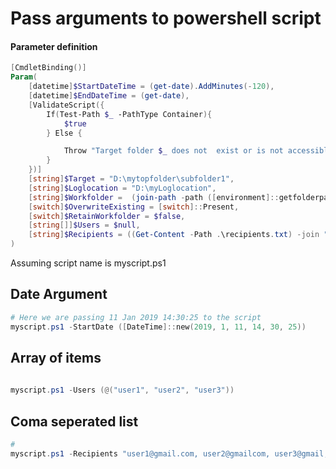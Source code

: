 # Pass arguments to powershell script

#### Parameter definition
```powershell
[CmdletBinding()]
Param(
    [datetime]$StartDateTime = (get-date).AddMinutes(-120),
    [datetime]$EndDateTime = (get-date),
    [ValidateScript({
        If(Test-Path $_ -PathType Container){             
            $true
        } Else {

            Throw "Target folder $_ does not  exist or is not accessible"
        }
    })]    
    [string]$Target = "D:\mytopfolder\subfolder1",    
    [string]$Loglocation = "D:\myLoglocation",
    [string]$Workfolder =  (join-path -path ([environment]::getfolderpath("CommonApplicationData")) -childpath "scriptname1"),
    [switch]$OverwriteExisting = [switch]::Present,
    [switch]$RetainWorkfolder = $false,
    [string[]]$Users = $null,
    [string]$Recipients = ((Get-Content -Path .\recipients.txt) -join ",") # Here the argument is expecting a coma separated list of recipients; recipients.txt contains one line per recipient
)
```

Assuming script name is myscript.ps1

## Date Argument
```powershell
# Here we are passing 11 Jan 2019 14:30:25 to the script
myscript.ps1 -StartDate ([DateTime]::new(2019, 1, 11, 14, 30, 25))
```

## Array of items
```powershell
 
myscript.ps1 -Users (@("user1", "user2", "user3"))  
```

## Coma seperated list

```powershell
# 
myscript.ps1 -Recipients "user1@gmail.com, user2@gmailcom, user3@gmail,com"
```


